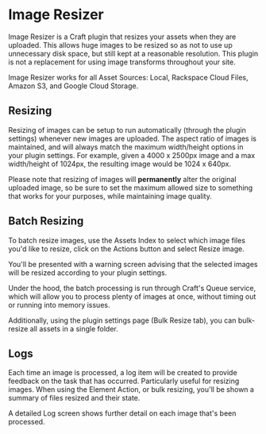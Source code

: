 # Image Resizer
Image Resizer is a Craft plugin that resizes your assets when they are uploaded. This allows huge images to be resized so as not to use up unnecessary disk space, but still kept at a reasonable resolution. This plugin is not a replacement for using image transforms throughout your site.

Image Resizer works for all Asset Sources: Local, Rackspace Cloud Files, Amazon S3, and Google Cloud Storage.

## Resizing
Resizing of images can be setup to run automatically (through the plugin settings) whenever new images are uploaded. The aspect ratio of images is maintained, and will always match the maximum width/height options in your plugin settings. For example, given a 4000 x 2500px image and a max width/height of 1024px, the resulting image would be 1024 x 640px.

Please note that resizing of images will **permanently** alter the original uploaded image, so be sure to set the maximum allowed size to something that works for your purposes, while maintaining image quality.

## Batch Resizing
To batch resize images, use the Assets Index to select which image files you'd like to resize, click on the Actions button and select Resize image.

You'll be presented with a warning screen advising that the selected images will be resized according to your plugin settings.

Under the hood, the batch processing is run through Craft's Queue service, which will allow you to process plenty of images at once, without timing out or running into memory issues.

Additionally, using the plugin settings page (Bulk Resize tab), you can bulk-resize all assets in a single folder.

## Logs
Each time an image is processed, a log item will be created to provide feedback on the task that has occurred. Particularly useful for resizing images. When using the Element Action, or bulk resizing, you'll be shown a summary of files resized and their state.

A detailed Log screen shows further detail on each image that's been processed.
